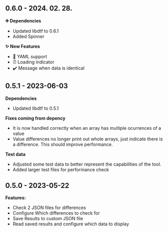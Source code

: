 ## 0.6.0 - 2024. 02. 28.
**➕ Dependencies**
* Updated libdtf to 0.6.1
* Added Spinner

**✨ New Features**
* 🎉 YAML support
* ⏰ Loading indicator
* ✔️ Message when data is identical

## 0.5.1 - 2023-06-03
**Dependencies**
* Updated libdtf to 0.5.1

**Fixes coming from depency**
* It is now handled correctly when an array has multiple ocurrences of a value
* Value differences no longer print out whole arrays, just indicate there is a difference. This should improve performance.

**Test data**
* Adjusted some test data to better represent the capabilities of the tool.
* Added larger test files for performance check

## 0.5.0 - 2023-05-22
**Features:**
* Check 2 JSON files for differences
* Configure Which differences to check for
* Save Results to custom JSON file
* Read saved results and configure which data to display
